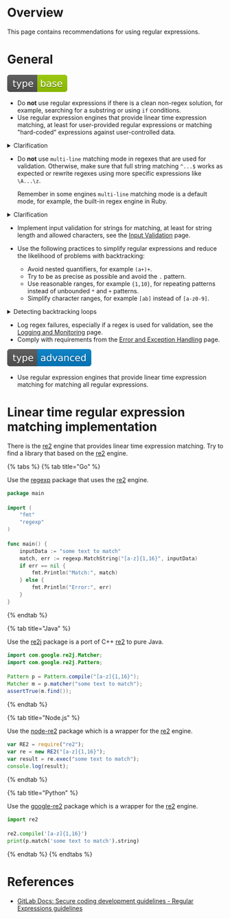 # Overview

This page contains recommendations for using regular expressions.

# General

<div align="left">
<img src="/.gitbook/assets/type-base-icon.svg">
</div>

- Do **not** use regular expressions if there is a clean non-regex solution, for example, searching for a substring or using `if` conditions.
- Use regular expression engines that provide linear time expression matching, at least for user-provided regular expressions or matching "hard-coded" expressions against user-controlled data.

<details>
<summary>Clarification</summary>

Many regex engines support backtracking that causes them to work very slowly in some cases (exponentially related to input size), see the [Regular Expression Denial of Service (ReDoS)](/Web%20Application/Vulnerability%20Mitigation/Regular%20Expression%20Denial%20of%20Service%20(ReDoS)/README.md) page.
</details>

- Do **not** use `multi-line` matching mode in regexes that are used for validation. Otherwise, make sure that full string matching `^...$` works as expected or rewrite regexes using more specific expressions like `\A...\z`.

    Remember in some engines `multi-line` matching mode is a default mode, for example, the built-in regex engine in Ruby.

<details>
<summary>Clarification</summary>

In `multi-line` mode, the expressions with `^` and `$` are matched differently. For example, `$` matches not only before the end of the string but also at the end of each line. So, if there is a validation that uses a regular expression in `multi-line` mode, an attacker can use a new line `\x0a` to bypass this validation. Consider a regular expression matching in Python from the snippet below.

```python
import re

p = re.compile(r'^\d{1,3}$')

p.match('137') is not None
# => True
p.match('1337') is not None
# => False
p.match('abc') is not None
# => False
p.match('137\nabc') is not None
# => False
```

The regex from the snippet matches full strings containing numbers from 1 to 3 digits long. However, enabling `multi-line` mode completely changes this behaviour.

```python
import re

p = re.compile(r'^\d{1,3}$', re.MULTILINE)

p.match('137') is not None
# => True
p.match('1337') is not None
# => False
p.match('abc') is not None
# => False
p.match('137\nabc') is not None
# => True
```

As can be seen, in `multi-line` mode the string `137\nabc` will be successfully matched. To avoid this behaviour, disable `multi-line` mode (this is the preferred solution) or rewrite the regex using `\A` and `\Z`:

```python
import re

# preferred
p = re.compile(r'^\d{1,3}$')

p.match('137\nabc') is not None
# => False

# or
p = re.compile(r'\A\d{1,3}\Z', re.MULTILINE)

p.match('137\nabc') is not None
# => False
```
</details>

- Implement input validation for strings for matching, at least for string length and allowed characters, see the [Input Validation](/Web%20Application/Input%20Validation/README.md) page.
- Use the following practices to simplify regular expressions and reduce the likelihood of problems with backtracking:

    - Avoid nested quantifiers, for example `(a+)+`.
    - Try to be as precise as possible and avoid the `.` pattern.
    - Use reasonable ranges, for example `{1,10}`, for repeating patterns instead of unbounded `*` and `+` patterns.
    - Simplify character ranges, for example `[ab]` instead of `[a-z0-9]`.

<details>
<summary>Detecting backtracking loops</summary>

You can use [doyensec/regexploit](https://github.com/doyensec/regexploit) to detect backtracking loops in your regexes that lead to ReDoS.

**regexploit does not guarantee the detection of 100% vulnerable regexes, this is just one of the relatively easy ways to check your regex**

```bash
$ python3 -m venv .env
$ source .env/bin/activate
$ pip install regexploit
$ regexploit
v\w*_\w*_\w*$
Pattern: v\w*_\w*_\w*$
---
Worst-case complexity: 3 ⭐⭐⭐ (cubic)
Repeated character: [5f:_]
Final character to cause backtracking: [^WORD]
Example: 'v' + '_' * 3456 + '!'
```
</details>

- Log regex failures, especially if a regex is used for validation, see the [Logging and Monitoring](/Web%20Application/Logging%20and%20Monitoring/README.md) page.
- Comply with requirements from the [Error and Exception Handling](/Web%20Application/Error%20and%20Exception%20Handling/README.md) page.

<div align="left">
<img src="/.gitbook/assets/type-advanced-icon.svg">
</div>

- Use regular expression engines that provide linear time expression matching for matching all regular expressions.

# Linear time regular expression matching implementation

There is the [re2](https://github.com/google/re2) engine that provides linear time expression matching. Try to find a library that based on the [re2](https://github.com/google/re2) engine.

{% tabs %}
{% tab title="Go" %}

Use the [regexp](https://pkg.go.dev/regexp) package that uses the [re2](https://github.com/google/re2) engine.

```go
package main

import (
    "fmt"
    "regexp"
)

func main() {
    inputData := "some text to match"
    match, err := regexp.MatchString("[a-z]{1,16}", inputData)
    if err == nil {
        fmt.Println("Match:", match)
    } else {
        fmt.Println("Error:", err)
    }
}
```
{% endtab %}

{% tab title="Java" %}

Use the [re2j](https://github.com/google/re2j) package is a port of C++ [re2](https://github.com/google/re2) to pure Java.

```java
import com.google.re2j.Matcher;
import com.google.re2j.Pattern;

Pattern p = Pattern.compile("[a-z]{1,16}");
Matcher m = p.matcher("some text to match");
assertTrue(m.find());
```
{% endtab %}

{% tab title="Node.js" %}

Use the [node-re2](https://www.npmjs.com/package/re2) package which is a wrapper for the [re2](https://github.com/google/re2) engine.

```javascript
var RE2 = require("re2");
var re = new RE2("[a-z]{1,16}");
var result = re.exec("some text to match");
console.log(result);
```
{% endtab %}

{% tab title="Python" %}

Use the [google-re2](https://pypi.org/project/google-re2/) package which is a wrapper for the [re2](https://github.com/google/re2) engine.

```python
import re2

re2.compile('[a-z]{1,16}')
print(p.match('some text to match').string)
```
{% endtab %}
{% endtabs %}

# References

- [GitLab Docs: Secure coding development guidelines - Regular Expressions guidelines](https://docs.gitlab.com/ee/development/secure_coding_guidelines.html#regular-expressions-guidelines)
